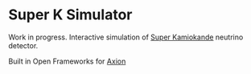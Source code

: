 Super K Simulator 
======

Work in progress. Interactive simulation of [Super Kamiokande](http://www-sk.icrr.u-tokyo.ac.jp/sk/gallery/index-e.html) neutrino detector.

Built in Open Frameworks for [Axion](http://www.axion.is)
